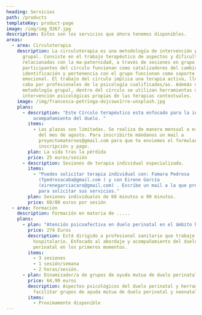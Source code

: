 ```yaml
---
heading: Servicios
path: /products
templateKey: product-page
image: /img/img_9267.jpg
description: Estos son los servicios que ahora tenemos disponibles.
areas:
  - area: Circuloterapia
    description: La circuloterapia es una metodología de intervención psicológica
      grupal. Consiste en el trabajo terapéutico de aspectos y dificultades
      relacionadas con la ma-paternidad, a través de sesiones en grupo. Los/las
      participantes del círculo funcionan como catalizadores del cambio. La
      identificación y pertenencia con el grupo funcionan como soporte
      emocional. El trabajo del círculo implica una terapia activa, llevada a
      cabo por profesionales de la psicología cualificados/as. Además de la
      metodología grupal, dentro del círculo se utilizan herramientas de
      intervención psicológicas propias de las terapias contextuales.
    image: /img/francesca-petringa-dojcswx1rre-unsplash.jpg
    plans:
      - description: "Este Círculo terapéutico esta enfocado para la intervención y el
          acompañamiento del duelo. "
        items:
          - Las plazas son limitadas. Se realiza de manera mensual a excepción
            del mes de agosto. Para inscribirte mándanos un mail a
            proyectomaternes@gmail.com para que te enviemos el formulario de
            inscripción y pago.
        plan: La vida tras la pérdida
        price: 25 euros/sesión
      - description: Sesiones de terapia individual especializada.
        items:
          - "Puedes solicitar terapia individual con: Famara Pedrosa
            (fpedrosacaba@gmail.com ) y con Eirene García
            (eirenegarciacaro@gmail.com) . Escribe un mail a la que prefieras
            para solicitar sus servicios."
        plan: Sesiones individuales de 60 minutos o 90 minutos.
        price: 60/80 euros por sesión
  - area: Formación
    description: Formación en materia de .....
    plans:
      - plan: "Atención psicoafectiva en duelo perinatal en el ámbito hospitalario. "
        price: 274 Euros
        description: Está dirigido a profesional sanitario que trabaje en el ámbito
          hospitalario. Enfocado al abordaje y acompañamiento del duelo
          perinatal en los primeros momentos.
        items:
          - 3 sesiones
          - 1 sesión/semana
          - 2 horas/sesión.
      - plan: Dinamizador/a de grupos de ayuda mutua de duelo perinatal.
        price: 64,99 euros
        description: Aspectos psicológicos del duelo perinatal y herramientas para
          facilitar grupos de ayuda mutua de duelo perinatal y neonatal.
        items:
          - Proximamente disponible
---
```

